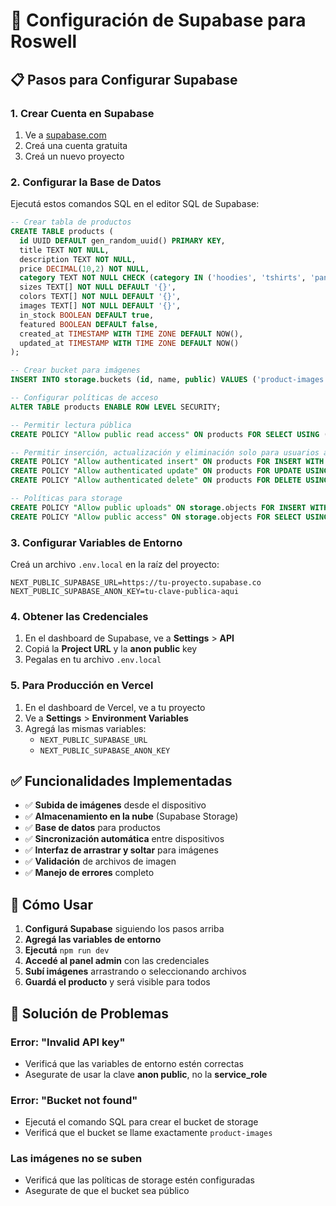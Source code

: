 # 🚀 Configuración de Supabase para Roswell

## 📋 Pasos para Configurar Supabase

### 1. Crear Cuenta en Supabase
1. Ve a [supabase.com](https://supabase.com)
2. Creá una cuenta gratuita
3. Creá un nuevo proyecto

### 2. Configurar la Base de Datos
Ejecutá estos comandos SQL en el editor SQL de Supabase:

```sql
-- Crear tabla de productos
CREATE TABLE products (
  id UUID DEFAULT gen_random_uuid() PRIMARY KEY,
  title TEXT NOT NULL,
  description TEXT NOT NULL,
  price DECIMAL(10,2) NOT NULL,
  category TEXT NOT NULL CHECK (category IN ('hoodies', 'tshirts', 'pants', 'accessories', 'shoes')),
  sizes TEXT[] NOT NULL DEFAULT '{}',
  colors TEXT[] NOT NULL DEFAULT '{}',
  images TEXT[] NOT NULL DEFAULT '{}',
  in_stock BOOLEAN DEFAULT true,
  featured BOOLEAN DEFAULT false,
  created_at TIMESTAMP WITH TIME ZONE DEFAULT NOW(),
  updated_at TIMESTAMP WITH TIME ZONE DEFAULT NOW()
);

-- Crear bucket para imágenes
INSERT INTO storage.buckets (id, name, public) VALUES ('product-images', 'product-images', true);

-- Configurar políticas de acceso
ALTER TABLE products ENABLE ROW LEVEL SECURITY;

-- Permitir lectura pública
CREATE POLICY "Allow public read access" ON products FOR SELECT USING (true);

-- Permitir inserción, actualización y eliminación solo para usuarios autenticados
CREATE POLICY "Allow authenticated insert" ON products FOR INSERT WITH CHECK (true);
CREATE POLICY "Allow authenticated update" ON products FOR UPDATE USING (true);
CREATE POLICY "Allow authenticated delete" ON products FOR DELETE USING (true);

-- Políticas para storage
CREATE POLICY "Allow public uploads" ON storage.objects FOR INSERT WITH CHECK (bucket_id = 'product-images');
CREATE POLICY "Allow public access" ON storage.objects FOR SELECT USING (bucket_id = 'product-images');
```

### 3. Configurar Variables de Entorno

Creá un archivo `.env.local` en la raíz del proyecto:

```env
NEXT_PUBLIC_SUPABASE_URL=https://tu-proyecto.supabase.co
NEXT_PUBLIC_SUPABASE_ANON_KEY=tu-clave-publica-aqui
```

### 4. Obtener las Credenciales

1. En el dashboard de Supabase, ve a **Settings** > **API**
2. Copiá la **Project URL** y la **anon public** key
3. Pegalas en tu archivo `.env.local`

### 5. Para Producción en Vercel

1. En el dashboard de Vercel, ve a tu proyecto
2. Ve a **Settings** > **Environment Variables**
3. Agregá las mismas variables:
   - `NEXT_PUBLIC_SUPABASE_URL`
   - `NEXT_PUBLIC_SUPABASE_ANON_KEY`

## ✅ Funcionalidades Implementadas

- ✅ **Subida de imágenes** desde el dispositivo
- ✅ **Almacenamiento en la nube** (Supabase Storage)
- ✅ **Base de datos** para productos
- ✅ **Sincronización automática** entre dispositivos
- ✅ **Interfaz de arrastrar y soltar** para imágenes
- ✅ **Validación** de archivos de imagen
- ✅ **Manejo de errores** completo

## 🎯 Cómo Usar

1. **Configurá Supabase** siguiendo los pasos arriba
2. **Agregá las variables de entorno**
3. **Ejecutá** `npm run dev`
4. **Accedé al panel admin** con las credenciales
5. **Subí imágenes** arrastrando o seleccionando archivos
6. **Guardá el producto** y será visible para todos

## 🔧 Solución de Problemas

### Error: "Invalid API key"
- Verificá que las variables de entorno estén correctas
- Asegurate de usar la clave **anon public**, no la **service_role**

### Error: "Bucket not found"
- Ejecutá el comando SQL para crear el bucket de storage
- Verificá que el bucket se llame exactamente `product-images`

### Las imágenes no se suben
- Verificá que las políticas de storage estén configuradas
- Asegurate de que el bucket sea público
